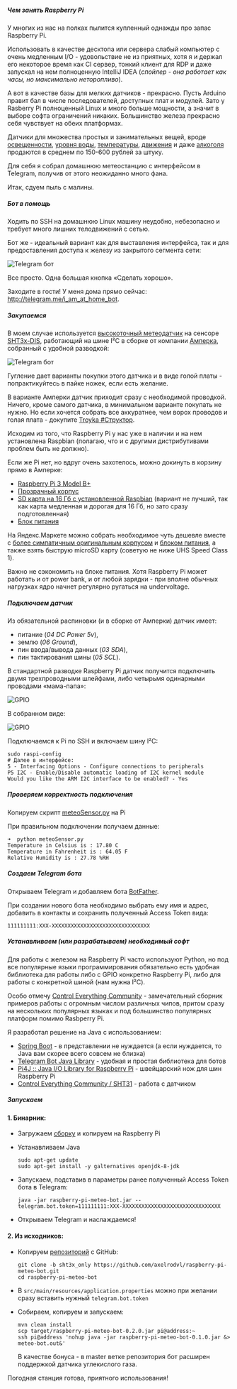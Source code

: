 ##### Чем занять Raspberry Pi

У многих из нас на полках пылится купленный однажды про запас Raspberry Pi.


Использовать в качестве десктопа или сервера слабый компьютер с очень медленным I/O - удовольствие не из приятных, хотя я и держал его некоторое время как CI сервер, тонкий клиент для RDP и даже запускал на нем полноценную IntelliJ IDEA (*спойлер - она работает как часы, но максимально неторопливо*).


А вот в качестве базы для мелких датчиков - прекрасно. Пусть Arduino правит бал в числе последователей, доступных плат и модулей. Зато у Rasberry Pi полноценный Linux и много больше мощности, а значит в выборе софта ограничений никаких. Большинство железа прекрасно себя чувствует на обеих платформах.


Датчики для множества простых и занимательных вещей, вроде [освещенности](http://amperka.ru/product/troyka-light-sensor), [уровня воды](http://amperka.ru/product/water-level-sensor-straight), [температуры](http://amperka.ru/product/troyka-temperature-sensor), [движения](http://amperka.ru/product/zelo-motion-sensor) и даже [алкоголя](http://amperka.ru/product/troyka-mq3-gas-sensor) продаются в среднем по 150-600 рублей за штуку.


Для себя я собрал домашнюю метеостанцию с интерфейсом в Telegram, получив от этого неожиданно много фана.


Итак, сдуем пыль с малины.


##### Бот в помощь
Ходить по SSH на домашнюю Linux машину неудобно, небезопасно и требует много лишних телодвижений с сетью.


Бот же - идеальный вариант как для выставления интерфейса, так и для предоставления доступа к железу из закрытого сегмента сети:

![Telegram бот](article/raspberry-pi-meteo/i-am-at-home-bot.png)


Все просто. Одна большая кнопка «Сделать хорошо».


Заходите в гости! У меня дома прямо сейчас: http://telegram.me/i_am_at_home_bot.

##### Закупаемся
В моем случае используется [высокоточный метеодатчик](http://amperka.ru/product/troyka-meteo-sensor?utm_source=man&utm_campaign=troyka-meteo-sensor) на сенсоре [SHT3x-DIS](https://www.sensirion.com/en/environmental-sensors/humidity-sensors/digital-humidity-sensors-for-various-applications), работающий на шине I²C в сборке от компании [Амперка](http://amperka.ru), собранный с удобной разводкой:

![Telegram бот](article/raspberry-pi-meteo/amperka-meteo-sensor.jpg)


Гугление дает варианты покупки этого датчика и в виде голой платы - попрактикуйтесь в пайке ножек, если есть желание.


В варианте Амперки датчик приходит сразу с необходимой проводкой. Ничего, кроме самого датчика, в минимальном варианте покупать не нужно. Но если хочется собрать все аккуратнее, чем ворох проводов и голая плата - докупите [Troyka #Структор](http://amperka.ru/product/structor-troyka).


Исходим из того, что Raspberry Pi у нас уже в наличии и на нем установлена Raspbian (полагаю, что и с другими дистрибутивами проблем быть не должно). 


Если же Pi нет, но вдруг очень захотелось, можно докинуть в корзину прямо в Амперке:

- [Raspberry Pi 3 Model B+](http://amperka.ru/product/raspberry-pi-3-model-b-plus)
- [Прозрачный корпус](http://amperka.ru/product/rpi-case-clear)
- [SD карта на 16 Гб с установленной Raspbian](http://amperka.ru/product/raspbian-micro-sd-card) (вариант не лучший, так как карта медленная и дорогая для 16 Гб, но зато сразу подготовленная)
- [Блок питания](http://amperka.ru/product/usb-power-plug-3a)


На Яндекс.Маркете можно собрать необходимое чуть дешевле вместе с [более симпатичным оригинальным корпусом](https://www.raspberrypi.org/products/raspberry-pi-3-case) и [блоком питания](https://www.raspberrypi.org/products/raspberry-pi-universal-power-supply), а также взять быструю microSD карту (советую не ниже UHS Speed Class 1).


Важно не сэкономить на блоке питания. Хотя Raspberry Pi может работать и от power bank, и от любой зарядки - при вполне обычных нагрузках ядро начнет регулярно ругаться на undervoltage.


##### Подключаем датчик
Из обязательной распиновки (и в сборке от Амперки) датчик имеет:

- питание (*04 DC Power 5v*),
- землю (*06 Ground*),
- пин ввода/вывода данных (*03 SDA*),
- пин тактирования шины (*05 SCL*). 


В стандартной разводке Raspberry Pi датчик получится подключить двумя трехпроводными шлейфами, либо четырьмя одинарными проводами «мама-папа»:

![GPIO](article/raspberry-pi-meteo/pi3gpio-meteo.png)


В собранном виде:

![GPIO](article/raspberry-pi-meteo/rpi-meteo.jpg)




Подключаемся к Pi по SSH и включаем шину I²C:
```
sudo raspi-config
# Далее в интерфейсе:
5 - Interfacing Options - Configure connections to peripherals
P5 I2C - Enable/Disable automatic loading of I2C kernel module 
Would you like the ARM I2C interface to be enabled? - Yes
```

##### Проверяем корректность подключения
Копируем скрипт [meteoSensor.py](https://gist.github.com/axelrodvl/d1ce721c2851c8aaa413f337bff418f5) на Pi

При правильном подключении получаем данные:
```
➜  python meteoSensor.py 
Temperature in Celsius is : 17.80 C
Temperature in Fahrenheit is : 64.05 F
Relative Humidity is : 27.78 %RH
```

##### Создаем Telegram бота
Открываем Telegram и добавляем бота [BotFather](https://core.telegram.org/bots#3-how-do-i-create-a-bot).


При создании нового бота необходимо выбрать ему имя и адрес, добавить в контакты и сохранить полученный Access Token вида: 
```
111111111:XXX-XXXXXXXXXXXXXXXXXXXXXXXXXXXXXXX
```

##### Устанавливаем (или разрабатываем) необходимый софт
Для работы с железом на Raspberry Pi часто используют Python, но под все популярные языки программирования обязательно есть удобная библиотека для работы либо с GPIO конкретно Raspberry Pi, либо для работы с конкретной шиной (нам нужна I²C).


Особо отмечу [Control Everything Community](https://github.com/ControlEverythingCommunity) - замечательный сборник примеров работы с огромным числом различных чипов, притом сразу на нескольких популярных языках и под большинство популярных платформ помимо Rasbperry Pi. 



Я разработал решение на Java с использованием:

- [Spring Boot](https://spring.io/projects/spring-boot) - в представлении не нуждается (а если нуждается, то Java вам скорее всего совсем не близка)
- [Telegram Bot Java Library](https://github.com/rubenlagus/TelegramBots) - удобная и простая библиотека для ботов
- [Pi4J :: Java I/O Library for Raspberry Pi](https://github.com/Pi4J/pi4j) - швейцарский нож для шин Raspberry Pi
- [Control Everything Community / SHT31](https://github.com/ControlEverythingCommunity/SHT31/blob/master/Java/SHT31.java) - работа с датчиком




##### Запускаем

#### 1. Бинарник:
- Загружаем [сборку](raspberry-pi-meteo/raspberry-pi-meteo-bot.jar) и копируем на Raspberry Pi
- Устанавливаем Java

	```
	sudo apt-get update
	sudo apt-get install -y galternatives openjdk-8-jdk
	```
- Запускаем, подставив в параметры ранее полученный Access Token бота в Telegram:

	```
	java -jar raspberry-pi-meteo-bot.jar --telegram.bot.token=111111111:XXX-XXXXXXXXXXXXXXXXXXXXXXXXXXXXXXX
	```
- Открываем Telegram и наслаждаемся!

#### 2. Из исходников:
- Копируем [репозиторий](https://github.com/axelrodvl/raspberry-pi-meteo-bot.git) с GitHub:
	
	```
	git clone -b sht3x_only https://github.com/axelrodvl/raspberry-pi-meteo-bot.git
	cd raspberry-pi-meteo-bot
	```
- В `src/main/resources/application.properties` можно при желании сразу вставить нужный `telegram.bot.token`
- Собираем, копируем и запускаем:

	```
	mvn clean install
	scp target/raspberry-pi-meteo-bot-0.2.0.jar pi@address:~
	ssh pi@address 'nohup java -jar raspberry-pi-meteo-bot-0.1.0.jar &> meteo-bot.out&'
	```

	В качестве бонуса - в master ветке репозитория бот расширен поддержкой датчика углекислого газа. 


Погодная станция готова, приятного использования!